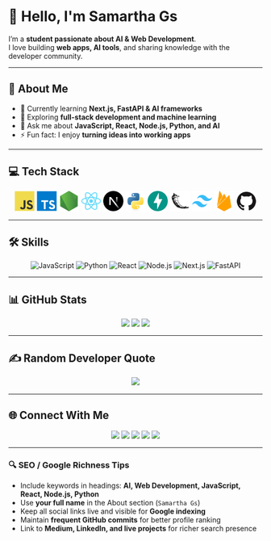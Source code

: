 # 👋 Hello, I'm **Samartha Gs**

I’m a **student passionate about AI & Web Development**.  
I love building **web apps, AI tools**, and sharing knowledge with the developer community.  

---

## 🌟 About Me
- 🔭 Currently learning **Next.js, FastAPI & AI frameworks**  
- 🌱 Exploring **full-stack development and machine learning**  
- 💬 Ask me about **JavaScript, React, Node.js, Python, and AI**  
- ⚡ Fun fact: I enjoy **turning ideas into working apps**  

---

## 💻 Tech Stack
<p align="center">
  <img alt="JavaScript" src="https://raw.githubusercontent.com/devicons/devicon/master/icons/javascript/javascript-original.svg" width="40" height="40" />
  <img alt="TypeScript" src="https://raw.githubusercontent.com/devicons/devicon/master/icons/typescript/typescript-original.svg" width="40" height="40" />
  <img alt="Node.js" src="https://raw.githubusercontent.com/devicons/devicon/master/icons/nodejs/nodejs-original.svg" width="40" height="40" />
  <img alt="React" src="https://raw.githubusercontent.com/devicons/devicon/master/icons/react/react-original.svg" width="40" height="40" />
  <img alt="Next.js" src="https://raw.githubusercontent.com/devicons/devicon/master/icons/nextjs/nextjs-original.svg" width="40" height="40" />
  <img alt="Python" src="https://raw.githubusercontent.com/devicons/devicon/master/icons/python/python-original.svg" width="40" height="40" />
  <img alt="FastAPI" src="https://raw.githubusercontent.com/devicons/devicon/master/icons/fastapi/fastapi-original.svg" width="40" height="40" />
  <img alt="Flask" src="https://raw.githubusercontent.com/devicons/devicon/master/icons/flask/flask-original.svg" width="40" height="40" />
  <img alt="TailwindCSS" src="https://raw.githubusercontent.com/devicons/devicon/master/icons/tailwindcss/tailwindcss-plain.svg" width="40" height="40" />
  <img alt="Firebase" src="https://raw.githubusercontent.com/devicons/devicon/master/icons/firebase/firebase-plain.svg" width="40" height="40" />
  <img alt="GitHub" src="https://raw.githubusercontent.com/devicons/devicon/master/icons/github/github-original.svg" width="40" height="40" />
</p>

---

## 🛠 Skills
<p align="center">
  <img alt="JavaScript" src="https://img.icons8.com/color/48/000000/javascript.png"/> 
  <img alt="Python" src="https://img.icons8.com/color/48/000000/python.png"/> 
  <img alt="React" src="https://img.icons8.com/color/48/000000/react-native.png"/> 
  <img alt="Node.js" src="https://img.icons8.com/color/48/000000/nodejs.png"/> 
  <img alt="Next.js" src="https://img.icons8.com/ios-filled/48/000000/nextjs.png"/> 
  <img alt="FastAPI" src="https://img.icons8.com/ios/48/000000/api-settings.png"/> 
</p>

---

## 📊 GitHub Stats
<p align="center">
  <img src="https://github-readme-stats.vercel.app/api?username=samarthags&theme=radical&show_icons=true&include_all_commits=true&count_private=true" />
  <img src="https://github-readme-streak-stats.herokuapp.com/?user=samarthags&theme=radical" />
  <img src="https://github-readme-stats.vercel.app/api/top-langs/?username=samarthags&theme=radical&layout=compact" />
</p>

---

## ✍️ Random Developer Quote
<p align="center">
  <img src="https://quotes-github-readme.vercel.app/api?type=vertical&theme=dark" />
</p>

---

## 🌐 Connect With Me
<p align="center">
  <a href="https://instagram.com/epic___32"><img src="https://img.icons8.com/color/48/000000/instagram-new.png"/></a>
  <a href="https://linkedin.com/in/samarthags"><img src="https://img.icons8.com/color/48/000000/linkedin.png"/></a>
  <a href="https://medium.com/@samarthags"><img src="https://img.icons8.com/ios-filled/48/000000/medium-monogram.png"/></a>
  <a href="https://x.com/epic___32"><img src="https://img.icons8.com/ios-filled/48/000000/twitter.png"/></a>
  <a href="mailto:samarthags121@gmail.com"><img src="https://img.icons8.com/color/48/000000/gmail.png"/></a>
</p>

---

### 🔍 SEO / Google Richness Tips
- Include keywords in headings: **AI, Web Development, JavaScript, React, Node.js, Python**  
- Use **your full name** in the About section (`Samartha Gs`)  
- Keep all social links live and visible for **Google indexing**  
- Maintain **frequent GitHub commits** for better profile ranking  
- Link to **Medium, LinkedIn, and live projects** for richer search presence